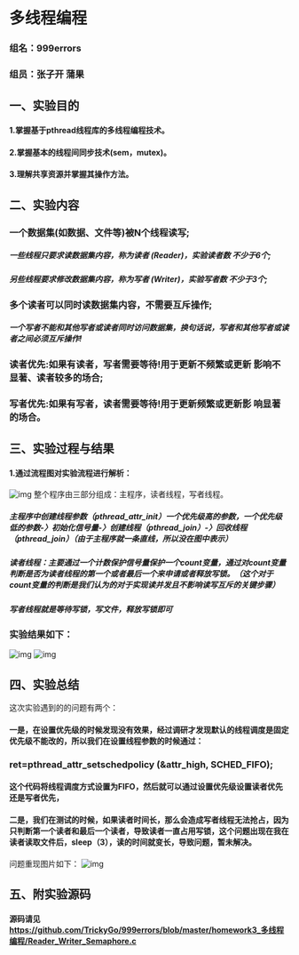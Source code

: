 # 多线程编程

### 组名：999errors
### 组员：张子开 蒲果

## 一、实验目的
#### 1.掌握基于pthread线程库的多线程编程技术。 
#### 2.掌握基本的线程间同步技术(sem，mutex)。
#### 3.理解共享资源并掌握其操作方法。

## 二、实验内容
### 一个数据集(如数据、文件等)被N个线程读写;
##### 一些线程只要求读数据集内容，称为读者 (Reader)，实验读者数 不少于6个;
##### 另些线程要求修改数据集内容，称为写者 (Writer)，实验写者数 不少于3个;
### 多个读者可以同时读数据集内容，不需要互斥操作;
##### 一个写者不能和其他写者或读者同时访问数据集，换句话说，写者和其他写者或读者之间必须互斥操作!
### 读者优先:如果有读者，写者需要等待!用于更新不频繁或更新 影响不显著、读者较多的场合;
### 写者优先:如果有写者，读者需要等待!用于更新频繁或更新影 响显著的场合。

## 三、实验过程与结果
#### 1.通过流程图对实验流程进行解析：
![img](./img/process.png)
整个程序由三部分组成：主程序，读者线程，写者线程。
##### 主程序中创建线程参数（pthread_attr_init）一个优先级高的参数，一个优先级低的参数-〉初始化信号量-〉创建线程（pthread_join）-〉回收线程（pthread_join）（由于主程序就一条直线，所以没在图中表示）
##### 读者线程：主要通过一个计数保护信号量保护一个count变量，通过对count变量判断是否为读者线程的第一个或者最后一个来申请或者释放写锁。（这个对于count变量的判断是我们认为的对于实现读并发且不影响读写互斥的关键步骤）
##### 写者线程就是等待写锁，写文件，释放写锁即可

### 实验结果如下：
![img](./img/normal1.png)
![img](./img/normal2.png)

## 四、实验总结
这次实验遇到的的问题有两个：
#### 一是，在设置优先级的时候发现没有效果，经过调研才发现默认的线程调度是固定优先级不能改的，所以我们在设置线程参数的时候通过：
### ret=pthread_attr_setschedpolicy (&attr_high, SCHED_FIFO);
#### 这个代码将线程调度方式设置为FIFO，然后就可以通过设置优先级设置读者优先还是写者优先，
#### 二是，我们在测试的时候，如果读者时间长，那么会造成写者线程无法抢占，因为只判断第一个读者和最后一个读者，导致读者一直占用写锁，这个问题出现在我在读者读取文件后，sleep（3），读的时间就变长，导致问题，暂未解决。
问题重现图片如下：
![img](./img/err.png)

## 五、附实验源码

#### 源码请见 https://github.com/TrickyGo/999errors/blob/master/homework3_多线程编程/Reader_Writer_Semaphore.c
